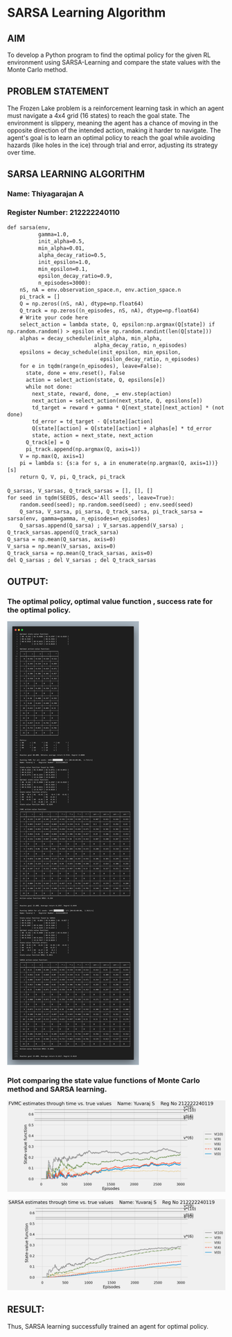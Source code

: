 # SARSA Learning Algorithm


## AIM
To develop a Python program to find the optimal policy for the given RL environment using SARSA-Learning and compare the state values with the Monte Carlo method.

## PROBLEM STATEMENT

The Frozen Lake problem is a reinforcement learning task in which an agent must navigate a 4x4 grid (16 states) to reach the goal state. The environment is slippery, meaning the agent has a chance of moving in the opposite direction of the intended action, making it harder to navigate. The agent's goal is to learn an optimal policy to reach the goal while avoiding hazards (like holes in the ice) through trial and error, adjusting its strategy over time.

## SARSA LEARNING ALGORITHM

### Name: Thiyagarajan A
### Register Number: 212222240110
```
def sarsa(env,
          gamma=1.0,
          init_alpha=0.5,
          min_alpha=0.01,
          alpha_decay_ratio=0.5,
          init_epsilon=1.0,
          min_epsilon=0.1,
          epsilon_decay_ratio=0.9,
          n_episodes=3000):
    nS, nA = env.observation_space.n, env.action_space.n
    pi_track = []
    Q = np.zeros((nS, nA), dtype=np.float64)
    Q_track = np.zeros((n_episodes, nS, nA), dtype=np.float64)
    # Write your code here
    select_action = lambda state, Q, epsilon:np.argmax(Q[state]) if np.random.random() > epsilon else np.random.randint(len(Q[state]))
    alphas = decay_schedule(init_alpha, min_alpha,
                            alpha_decay_ratio, n_episodes)
    epsilons = decay_schedule(init_epsilon, min_epsilon,
                              epsilon_decay_ratio, n_episodes)
    for e in tqdm(range(n_episodes), leave=False):
      state, done = env.reset(), False
      action = select_action(state, Q, epsilons[e])
      while not done:
        next_state, reward, done, _= env.step(action)
        next_action = select_action(next_state, Q, epsilons[e])
        td_target = reward + gamma * Q[next_state][next_action] * (not done)
        td_error = td_target - Q[state][action]
        Q[state][action] = Q[state][action] + alphas[e] * td_error
        state, action = next_state, next_action
      Q_track[e] = Q
      pi_track.append(np.argmax(Q, axis=1))
    V = np.max(Q, axis=1)
    pi = lambda s: {s:a for s, a in enumerate(np.argmax(Q, axis=1))}[s]
    return Q, V, pi, Q_track, pi_track

Q_sarsas, V_sarsas, Q_track_sarsas = [], [], []
for seed in tqdm(SEEDS, desc='All seeds', leave=True):
    random.seed(seed); np.random.seed(seed) ; env.seed(seed)
    Q_sarsa, V_sarsa, pi_sarsa, Q_track_sarsa, pi_track_sarsa = sarsa(env, gamma=gamma, n_episodes=n_episodes)
    Q_sarsas.append(Q_sarsa) ; V_sarsas.append(V_sarsa) ; Q_track_sarsas.append(Q_track_sarsa)
Q_sarsa = np.mean(Q_sarsas, axis=0)
V_sarsa = np.mean(V_sarsas, axis=0)
Q_track_sarsa = np.mean(Q_track_sarsas, axis=0)
del Q_sarsas ; del V_sarsas ; del Q_track_sarsas
```




## OUTPUT:
### The optimal policy, optimal value function , success rate for the optimal policy.

![Screenshot 2025-05-07 111159](./Output/code.png)

### Plot comparing the state value functions of Monte Carlo method and SARSA learning.

![Untitled](./Output/2.png)

![Untitled-1](./Output/3.png)


## RESULT:
Thus, SARSA learning successfully trained an agent for optimal policy.

